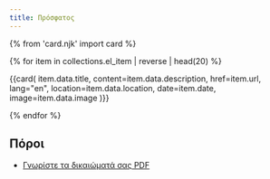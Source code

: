```yaml
---
title: Πρόσφατος
---
```


{% from 'card.njk' import card %}

{% for item in collections.el_item | reverse | head(20) %}

  {{card(
    item.data.title,
    content=item.data.description,
    href=item.url,
    lang="en",
    location=item.data.location,
    date=item.date,
    image=item.data.image
  )}}

{% endfor %}

## Πόροι

- [Γνωρίστε τα δικαιώματά σας PDF](/asset/Leaflet_know_your_rights_GR.pdf)
